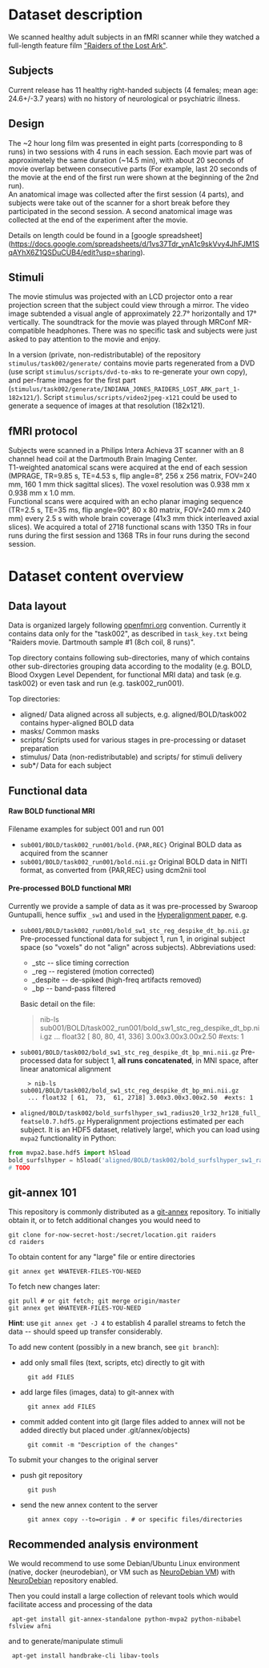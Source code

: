 Dataset description
====================

We scanned healthy adult subjects in an fMRI scanner while they watched a
full-length feature film ["Raiders of the Lost Ark"](http://www.imdb.com/title/tt0082971/).

Subjects
--------
Current release has 11 healthy right-handed subjects (4 females; mean age: 24.6+/-3.7 years)
with no history of neurological or psychiatric illness. 

Design
------

The ~2 hour long film was presented in eight parts (corresponding to 8 runs) in
two sessions with 4 runs in each session.
Each movie part was of approximately the same duration (~14.5 min), with about 20 seconds of
movie overlap between consecutive parts (For example, last 20 seconds of the movie at the
end of the first run were shown at the beginning of the 2nd run).  
An anatomical image was collected after the first session (4 parts),
and subjects were take out of the scanner for a short break before they participated in the second session. A second anatomical image was collected at the end of the experiment after the movie.

Details on length could be found in a [google spreadsheet]
(https://docs.google.com/spreadsheets/d/1vs37Tdr_ynA1c9skVvy4JhFJM1SqAYhX6Z1QSDuCUB4/edit?usp=sharing).

Stimuli
-------

The movie stimulus was projected with an LCD projector onto a rear projection screen that the subject could view through a mirror. The video image subtended a visual angle of approximately 22.7° horizontally and 17° vertically.  The soundtrack for the movie was played through MRConf MR-compatible headphones. There was no specific task and subjects were just asked to pay attention to the movie and enjoy.

In a version (private, non-redistributable) of the repository
`stimulus/task002/generate/` contains movie parts regenerated from a DVD (use
script `stimulus/scripts/dvd-to-mks` to re-generate your own copy), and per-frame images for the first part (`stimulus/task002/generate/INDIANA_JONES_RAIDERS_LOST_ARK_part_1-182x121/`).
Script `stimulus/scripts/video2jpeg-x121` could be used to generate a
sequence of images at that resolution (182x121).

fMRI protocol
-------------

Subjects were scanned in a Philips Intera Achieva 3T scanner with an 8 channel head coil at the Dartmouth Brain Imaging Center.  
T1-weighted anatomical scans were acquired at the end of each session (MPRAGE, TR=9.85 s, TE=4.53 s, flip angle=8°, 256 x 256 matrix, FOV=240 mm, 160 1 mm thick sagittal slices). The voxel resolution was 0.938 mm x 0.938 mm x 1.0 mm.  
Functional scans were acquired with an echo planar imaging sequence (TR=2.5 s, TE=35 ms, flip angle=90°, 80 x 80 matrix, FOV=240 mm x 240 mm) every 2.5 s with whole brain coverage (41x3 mm thick interleaved axial slices). We acquired a total of 2718 functional scans with 1350 TRs in four runs during the first session and 1368 TRs in four runs during the second session.


Dataset content overview
========================

Data layout
-----------

Data is organized largely following
[openfmri.org](http://openfmri.org) convention.  Currently it contains
data only for the "task002", as described in `task_key.txt` being
"Raiders movie. Dartmouth sample #1 (8ch coil, 8 runs)".

Top directory contains following sub-directories, many of which
contains other sub-directories grouping data according to the
modality (e.g. BOLD, Blood Oxygen Level Dependent, for functional MRI
data) and task (e.g. task002) or even task and run
(e.g. task002_run001).

Top directories:

- aligned/
  Data aligned across all subjects, e.g. aligned/BOLD/task002 contains
  hyper-aligned BOLD data
- masks/
  Common masks
- scripts/
  Scripts used for various stages in pre-processing or dataset preparation
- stimulus/
  Data (non-redistributable) and scripts/ for stimuli delivery
- sub*/
  Data for each subject


Functional data
------------------


#### Raw BOLD functional MRI


Filename examples for subject 001 and run 001

- `sub001/BOLD/task002_run001/bold.{PAR,REC}`
  Original BOLD data as acquired from the scanner
- `sub001/BOLD/task002_run001/bold.nii.gz`
  Original BOLD data in NIfTI format, as converted from {PAR,REC}
  using dcm2nii tool

#### Pre-processed BOLD functional MRI

Currently we provide a sample of data as it was pre-processed by
Swaroop Guntupalli, hence suffix `_sw1` and used in the
[Hyperalignment paper][HGC+11], e.g.

- `sub001/BOLD/task002_run001/bold_sw1_stc_reg_despike_dt_bp.nii.gz`
  Pre-processed functional data for subject 1, run 1, in original subject
  space (so "voxels" do not "align" across subjects).  Abbreviations used:

     - _stc -- slice timing correction
     - _reg -- registered (motion corrected)
	 - _despite -- de-spiked (high-freq artifacts removed)
     - _bp -- band-pass filtered

  Basic detail on the file:

    > nib-ls sub001/BOLD/task002_run001/bold_sw1_stc_reg_despike_dt_bp.nii.gz
    ... float32 [ 80,  80,  41, 336] 3.00x3.00x3.00x2.50  #exts: 1

- `sub001/BOLD/task002/bold_sw1_stc_reg_despike_dt_bp_mni.nii.gz`
  Pre-processed data for subject 1, **all runs concatenated**, in MNI
  space, after linear anatomical alignment

        > nib-ls sub001/BOLD/task002/bold_sw1_stc_reg_despike_dt_bp_mni.nii.gz
        ... float32 [ 61,  73,  61, 2718] 3.00x3.00x3.00x2.50  #exts: 1

- `aligned/BOLD/task002/bold_surfslhyper_sw1_radius20_lr32_hr128_full_featsel0.7.hdf5.gz`
  Hyperalignment projections estimated per each subject.  It is an HDF5 dataset, relatively large!, which
  you can load using `mvpa2` functionality in Python:

```python
from mvpa2.base.hdf5 import h5load
bold_surfslhyper = h5load('aligned/BOLD/task002/bold_surfslhyper_sw1_radius20_lr32_hr128_full_featsel0.7.hdf5.gz')
# TODO
```

[HGC+11]: http://www.sciencedirect.com/science/article/pii/S0896627311007811	"Haxby, J. V. , Guntupalli, J. S. , Connolly, A. C. , Halchenko, Y. O. , Conroy, B. R., Gobbini, M. I. , Hanke, M. and Ramadge, P. J. (2011). A Common, High-Dimensional Model of the Representational Space in Human Ventral Temporal Cortex. Neuron, 72, 404-416.  DOI: 10.1016/j.neuron.2011.08.026,"



git-annex 101
-------------

This repository is commonly distributed as a
[git-annex](http://git-annex.branchable.com) repository.  To initially
obtain it, or to fetch additional changes you would need to

    git clone for-now-secret-host:/secret/location.git raiders
    cd raiders

To obtain content for any "large" file or entire directories

    git annex get WHATEVER-FILES-YOU-NEED

To fetch new changes later:

    git pull # or git fetch; git merge origin/master
	git annex get WHATEVER-FILES-YOU-NEED

**Hint**: use `git annex get -J 4` to establish 4 parallel streams to
  fetch the data -- should speed up transfer considerably.

To add new content (possibly in a new branch, see `git branch`):

- add only small files (text, scripts, etc) directly to git with

        git add FILES

- add large files (images, data) to git-annex with

        git annex add FILES

- commit added content into git (large files added to
  annex will not be added directly but placed under .git/annex/objects)


        git commit -m "Description of the changes"

To submit your changes to the original server

- push git repository

        git push

- send the new annex content to the server

        git annex copy --to=origin . # or specific files/directories


Recommended analysis environment
--------------------------------

We would recommend to use some Debian/Ubuntu Linux environment
(native, docker (neurodebian), or VM such as
[NeuroDebian VM](http://neuro.debian.net/vm.html)) with
[NeuroDebian](http://neuro.debian.net) repository enabled.

Then you could install a large collection of relevant tools which
would facilitate access and processing of the data

     apt-get install git-annex-standalone python-mvpa2 python-nibabel fslview afni

and to generate/manipulate stimuli

     apt-get install handbrake-cli libav-tools

